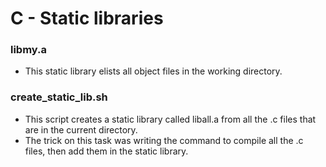 # C - Static libraries

### libmy.a
- This static library elists all object files in the working
  directory.

### create_static_lib.sh
- This script creates a static library called liball.a from
  all the .c files that are in the current directory.
- The trick on this task was writing the command to compile all the
  .c files, then add them in the static library.
